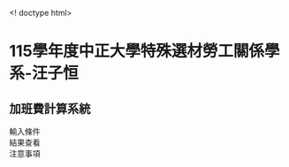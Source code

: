 <! doctype html>
<html>
<head>
</head>
<body>
  <h1>115學年度中正大學特殊選材勞工關係學系-汪子恒</h1>
  <h2>加班費計算系統</h2>
  <div class="box">
    <div class="b1">輸入條件</div>
    <div class="b2">結果查看</div>
    <div class="b3">注意事項</div>
  </div>
  
</body>
